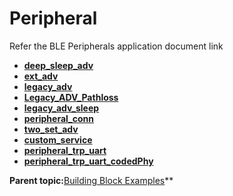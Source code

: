 # Peripheral

Refer the BLE Peripherals application document link

-   **[deep_sleep_adv](https://onlinedocs.microchip.com/oxy/GUID-99E91F8E-E9F7-4C2C-B98A-E9662A2ABA50-en-US-1/GUID-D48B1FA5-5DFB-4C33-8875-5F55D83F4B0D.html)**  
-   **[ext_adv](https://onlinedocs.microchip.com/oxy/GUID-99E91F8E-E9F7-4C2C-B98A-E9662A2ABA50-en-US-1/GUID-9A3C4C97-E09F-4FF9-878C-3873892445F4.html)**
-   **[legacy_adv](https://onlinedocs.microchip.com/oxy/GUID-99E91F8E-E9F7-4C2C-B98A-E9662A2ABA50-en-US-1/GUID-820CEA03-90AE-484F-87C9-9CF2CE652702.html)**
-   **[Legacy_ADV_Pathloss](https://onlinedocs.microchip.com/oxy/GUID-99E91F8E-E9F7-4C2C-B98A-E9662A2ABA50-en-US-1/GUID-02FE54CD-CC0E-45F0-8525-0043B54B828B.html)**
-   **[legacy_adv_sleep](https://onlinedocs.microchip.com/oxy/GUID-99E91F8E-E9F7-4C2C-B98A-E9662A2ABA50-en-US-1/GUID-820CEA03-90AE-484F-87C9-9CF2CE652702.html)**
-   **[peripheral_conn](https://onlinedocs.microchip.com/oxy/GUID-99E91F8E-E9F7-4C2C-B98A-E9662A2ABA50-en-US-1/GUID-F9A0C390-C124-49A7-9F22-157D20BFBE5D.html)**
-   **[two_set_adv](https://onlinedocs.microchip.com/oxy/GUID-99E91F8E-E9F7-4C2C-B98A-E9662A2ABA50-en-US-1/GUID-89AA2FEC-7B43-4ACA-8796-F9874F650839.html)**
-   **[custom_service](https://onlinedocs.microchip.com/oxy/GUID-99E91F8E-E9F7-4C2C-B98A-E9662A2ABA50-en-US-1/GUID-0F3193BF-C61D-4DDB-9E98-7F0A444269A8.html)**
-   **[peripheral_trp_uart](https://onlinedocs.microchip.com/oxy/GUID-99E91F8E-E9F7-4C2C-B98A-E9662A2ABA50-en-US-1/GUID-D445026D-A73D-4603-9007-92C7C59238FC.html)**
-   **[peripheral_trp_uart_codedPhy](https://onlinedocs.microchip.com/oxy/GUID-99E91F8E-E9F7-4C2C-B98A-E9662A2ABA50-en-US-1/GUID-50CDA49F-936D-4722-80BB-2DD7BDDD9B00.html)**

**Parent topic:**[Building Block Examples](https://onlinedocs.microchip.com/oxy/GUID-99E91F8E-E9F7-4C2C-B98A-E9662A2ABA50-en-US-1/GUID-B3B46369-F5B4-401B-8405-658BE34988F4)**
